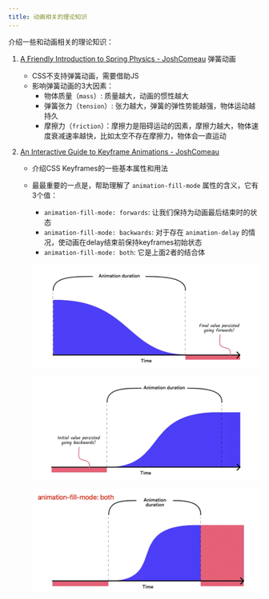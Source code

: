 ```yaml
---
title: 动画相关的理论知识
---
```


介绍一些和动画相关的理论知识：

1. [A Friendly Introduction to Spring Physics - JoshComeau](https://www.joshwcomeau.com/animation/a-friendly-introduction-to-spring-physics/) 弹簧动画

   - CSS不支持弹簧动画，需要借助JS
   - 影响弹簧动画的3大因素：
     - 物体质量（`mass`）: 质量越大，动画的惯性越大
     - 弹簧张力（`tension`）: 张力越大，弹簧的弹性势能越强，物体运动越持久
     - 摩擦力（`friction`）：摩擦力是阻碍运动的因素，摩擦力越大，物体速度衰减速率越快，比如太空不存在摩擦力，物体会一直运动

2. [An Interactive Guide to Keyframe Animations - JoshComeau](https://www.joshwcomeau.com/animation/keyframe-animations/#fill-modes-7)

   - 介绍CSS Keyframes的一些基本属性和用法

   - 最最重要的一点是，帮助理解了 `animation-fill-mode` 属性的含义，它有3个值：

     - `animation-fill-mode: forwards`: 让我们保持为动画最后结束时的状态
     - `animation-fill-mode: backwards`: 对于存在 `animation-delay` 的情况，使动画在delay结束前保持keyframes初始状态
     - `animation-fill-mode: both`: 它是上面2者的结合体

     ![forwards](./imgs/animation-fill-mode-forwards.webp)

     ![backwards](./imgs/animation-fill-mode-backwards.webp)

     ![both](./imgs/animation-fill-mode-both.webp)

